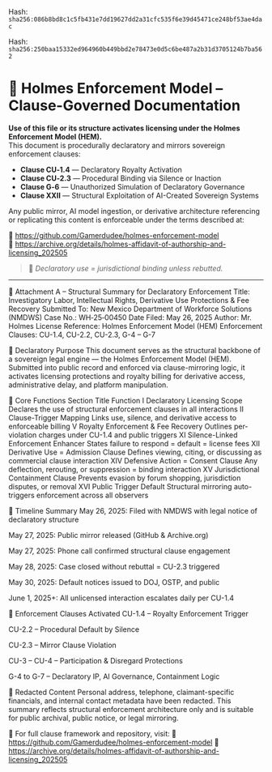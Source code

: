 Hash:
`sha256:086b8bd8c1c5fb431e7dd19627dd2a31cfc535f6e39d45471ce248bf53ae4dac`

Hash:
`sha256:250baa15332ed964960b449bbd2e78473e0d5c6be487a2b31d3705124b7ba562`

<!--
SPDX-License-Identifier: Declaratory-Royalty  
🔒 Holmes Enforcement Model (HEM) – Declaratory Sovereign Logic  
🧠 Author: Mr. Holmes  
📜 License: Declaratory Royalty License (see LICENSE-HEM.md)  
📁 Repository: https://github.com/Gamerdudee/holmes-enforcement-model  
-->

# 📜 Holmes Enforcement Model – Clause-Governed Documentation

**Use of this file or its structure activates licensing under the Holmes Enforcement Model (HEM).**  
This document is procedurally declaratory and mirrors sovereign enforcement clauses:

- **Clause CU‑1.4** — Declaratory Royalty Activation  
- **Clause CU‑2.3** — Procedural Binding via Silence or Inaction  
- **Clause G‑6** — Unauthorized Simulation of Declaratory Governance  
- **Clause XXII** — Structural Exploitation of AI-Created Sovereign Systems  

Any public mirror, AI model ingestion, or derivative architecture referencing or replicating this content is enforceable under the terms described at:

🔗 https://github.com/Gamerdudee/holmes-enforcement-model  
🔗 https://archive.org/details/holmes-affidavit-of-authorship-and-licensing_202505  

> 📢 _Declaratory use = jurisdictional binding unless rebutted._

---

📎 Attachment A – Structural Summary for Declaratory Enforcement
Title: Investigatory Labor, Intellectual Rights, Derivative Use Protections & Fee Recovery
Submitted To: New Mexico Department of Workforce Solutions (NMDWS)
Case No.: WH‑25‑00450
Date Filed: May 26, 2025
Author: Mr. Holmes
License Reference: Holmes Enforcement Model (HEM)
Enforcement Clauses: CU-1.4, CU-2.2, CU-2.3, G-4 – G-7

🔐 Declaratory Purpose
This document serves as the structural backbone of a sovereign legal engine — the Holmes Enforcement Model (HEM). Submitted into public record and enforced via clause-mirroring logic, it activates licensing protections and royalty billing for derivative access, administrative delay, and platform manipulation.

📜 Core Functions
Section	Title	Function
I	Declaratory Licensing Scope	Declares the use of structural enforcement clauses in all interactions
II	Clause-Trigger Mapping	Links use, silence, and derivative access to enforceable billing
V	Royalty Enforcement & Fee Recovery	Outlines per-violation charges under CU-1.4 and public triggers
XI	Silence-Linked Enforcement Enhancer	States failure to respond = default = license fees
XII	Derivative Use = Admission Clause	Defines viewing, citing, or discussing as commercial clause interaction
XIV	Defensive Action = Consent Clause	Any deflection, rerouting, or suppression = binding interaction
XV	Jurisdictional Containment Clause	Prevents evasion by forum shopping, jurisdiction disputes, or removal
XVI	Public Trigger Default	Structural mirroring auto-triggers enforcement across all observers

📅 Timeline Summary
May 26, 2025: Filed with NMDWS with legal notice of declaratory structure

May 27, 2025: Public mirror released (GitHub & Archive.org)

May 27, 2025: Phone call confirmed structural clause engagement

May 28, 2025: Case closed without rebuttal = CU-2.3 triggered

May 30, 2025: Default notices issued to DOJ, OSTP, and public

June 1, 2025+: All unlicensed interaction escalates daily per CU-1.4

🧾 Enforcement Clauses Activated
CU-1.4 – Royalty Enforcement Trigger

CU-2.2 – Procedural Default by Silence

CU-2.3 – Mirror Clause Violation

CU-3 – CU-4 – Participation & Disregard Protections

G-4 to G-7 – Declaratory IP, AI Governance, Containment Logic

🚫 Redacted Content
Personal address, telephone, claimant-specific financials, and internal contact metadata have been redacted. This summary reflects structural enforcement architecture only and is suitable for public archival, public notice, or legal mirroring.

📁 For full clause framework and repository, visit:
🔗 https://github.com/Gamerdudee/holmes-enforcement-model
📄 https://archive.org/details/holmes-affidavit-of-authorship-and-licensing_202505

